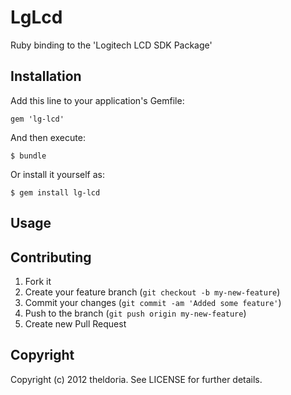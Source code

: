 # LgLcd

Ruby binding to the 'Logitech LCD SDK Package'

## Installation

Add this line to your application's Gemfile:

    gem 'lg-lcd'

And then execute:

    $ bundle

Or install it yourself as:

    $ gem install lg-lcd

## Usage



## Contributing

1. Fork it
2. Create your feature branch (`git checkout -b my-new-feature`)
3. Commit your changes (`git commit -am 'Added some feature'`)
4. Push to the branch (`git push origin my-new-feature`)
5. Create new Pull Request

## Copyright

Copyright (c) 2012 theldoria. See LICENSE for further details.

